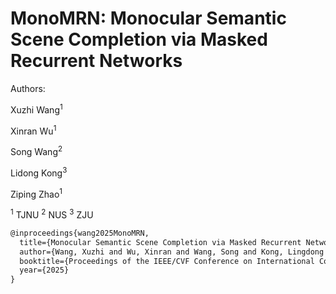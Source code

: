 # MonoMRN: Monocular Semantic Scene Completion via Masked Recurrent Networks

Authors:

Xuzhi Wang<sup>1</sup>

Xinran Wu<sup>1</sup>

Song Wang<sup>2</sup>

Lidong Kong<sup>3</sup>

Ziping Zhao<sup>1</sup>

<sup>1</sup> TJNU
<sup>2</sup> NUS
<sup>3</sup> ZJU

```markdown
@inproceedings{wang2025MonoMRN,
  title={Monocular Semantic Scene Completion via Masked Recurrent Networks},
  author={Wang, Xuzhi and Wu, Xinran and Wang, Song and Kong, Lingdong and Zhao, Ziping},
  booktitle={Proceedings of the IEEE/CVF Conference on International Conference on Computer Vision (ICCV)},
  year={2025}
}
